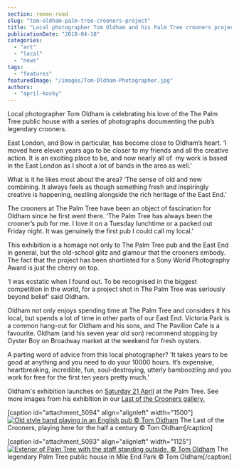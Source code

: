 ```yaml
---
section: roman-road
slug: "tom-oldham-palm-tree-crooners-project"
title: "Local photographer Tom Oldham and his Palm Tree crooners project"
publicationDate: "2018-04-18"
categories: 
  - "art"
  - "local"
  - "news"
tags: 
  - "features"
featuredImage: "/images/Tom-Oldham-Photographer.jpg"
authors: 
  - "april-kosky"
---
```


Local photographer Tom Oldham is celebrating his love of the The Palm Tree public house with a series of photographs documenting the pub’s legendary crooners.

East London, and Bow in particular, has become close to Oldham’s heart. ‘I moved here eleven years ago to be closer to my friends and all the creative action. It is an exciting place to be, and now nearly all of  my work is based in the East London as I shoot a lot of bands in the area as well.’

What is it he likes most about the area? ‘The sense of old and new combining. It always feels as though something fresh and inspiringly creative is happening, nestling alongside the rich heritage of the East End.’

The crooners at The Palm Tree have been an object of fascination for Oldham since he first went there. ‘The Palm Tree has always been the crooner’s pub for me. I love it on a Tuesday lunchtime or a packed out Friday night. It was genuinely the first pub I could call my local.'

This exhibition is a homage not only to The Palm Tree pub and the East End in general, but the old-school glitz and glamour that the crooners embody. The fact that the project has been shortlisted for a Sony World Photography Award is just the cherry on top.

‘I was ecstatic when I found out. To be recognised in the biggest competition in the world, for a project shot in The Palm Tree was seriously beyond belief’ said Oldham.

Oldham not only enjoys spending time at The Palm Tree and considers it his local, but spends a lot of time in other parts of our East End. Victoria Park is a common hang-out for Oldham and his sons, and The Pavilion Cafe is a favourite. Oldham (and his seven year old son) recommend stopping by Oyster Boy on Broadway market at the weekend for fresh oysters.

A parting word of advice from this local photographer? ‘It takes years to be good at anything and you need to do your 10000 hours. It’s expensive, heartbreaking, incredible, fun, soul-destroying, utterly bamboozling and you work for free for the first ten years pretty much.’

Oldham's exhibition launches on [Saturday 21 April](https://romanroadlondon.com/event/last-of-the-crooners-palm-tree-pub/) at the Palm Tree. See more images from his exhibition in our [Last of the Crooners gallery.](https://romanroadlondon.com/last-crooners-palm-tree-pub-tom-oldham/)

\[caption id="attachment\_5094" align="alignleft" width="1500"\][![Old style band playing in an English pub © Tom Oldham](/images/PalmTree_0432-Palm-Tree-pub.jpg)](https://romanroadlondon.com/wp-content/uploads/2018/04/PalmTree_0432-Palm-Tree-pub.jpg) The Last of the Crooners, playing here for the half a century © Tom Oldham\[/caption\]

\[caption id="attachment\_5093" align="alignleft" width="1125"\][![Exterior of Palm Tree with the staff standing outside, © Tom Oldham](/images/BarrettFamily02-Palm-Tree-pub.jpg)](https://romanroadlondon.com/wp-content/uploads/2018/04/BarrettFamily02-Palm-Tree-pub.jpg) The legendary Palm Tree public house in Mile End Park © Tom Oldham\[/caption\]

